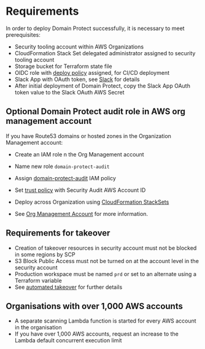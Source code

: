 # Requirements

In order to deploy Domain Protect successfully, it is necessary to meet prerequisites:

* Security tooling account within AWS Organizations
* CloudFormation Stack Set delegated administrator assigned to security tooling account
* Storage bucket for Terraform state file
* OIDC role with [deploy policy](https://github.com/domain-protect/terraform-aws-domain-protect/blob/main/aws-iam-policies/domain-protect-deploy.json) assigned, for CI/CD deployment
* Slack App with OAuth token, see [Slack](slack.md) for details
* After initial deployment of Domain Protect, copy the Slack App OAuth token value to the Slack OAuth AWS Secret

## Optional Domain Protect audit role in AWS org management account

If you have Route53 domains or hosted zones in the Organization Management account:

* Create an IAM role n the Org Management account
* Name new role `domain-protect-audit`
* Assign [domain-protect-audit](https://github.com/domain-protect/terraform-aws-domain-protect/blob/main/aws-iam-policies/domain-protect-audit.json) IAM policy
* Set [trust policy](https://github.com/domain-protect/terraform-aws-domain-protect/blob/main/aws-iam-policies/domain-protect-audit-trust-external-id.json) with Security Audit AWS Account ID

* Deploy across  Organization using [CloudFormation StackSets](https://docs.aws.amazon.com/AWSCloudFormation/latest/UserGuide/what-is-cfnstacksets.html)
* See [Org Management Account](org-management.md) for more information.

## Requirements for takeover

* Creation of takeover resources in security account must not be blocked in some regions by SCP
* S3 Block Public Access must not be turned on at the account level in the security account
* Production workspace must be named `prd` or set to an alternate using a Terraform variable
* See [automated takeover](automated-takeover.md) for further details

## Organisations with over 1,000 AWS accounts

* A separate scanning Lambda function is started for every AWS account in the organisation
* If you have over 1,000 AWS accounts, request an increase to the Lambda default concurrent execution limit

